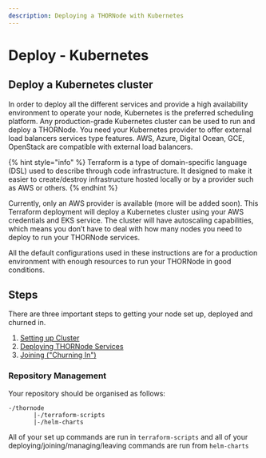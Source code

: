 ```yaml
---
description: Deploying a THORNode with Kubernetes
---
```


# Deploy - Kubernetes

## **Deploy a Kubernetes cluster**

In order to deploy all the different services and provide a high availability environment to operate your node, Kubernetes is the preferred scheduling platform. Any production-grade Kubernetes cluster can be used to run and deploy a THORNode. You need your Kubernetes provider to offer external load balancers services type features. AWS, Azure, Digital Ocean, GCE, OpenStack are compatible with external load balancers.

{% hint style="info" %}
Terraform is a type of domain-specific language \(DSL\) used to describe through code infrastructure. It designed to make it easier to create/destroy infrastructure hosted locally or by a provider such as AWS or others.
{% endhint %}

Currently, only an AWS provider is available \(more will be added soon\). This Terraform deployment will deploy a Kubernetes cluster using your AWS credentials and EKS service. The cluster will have autoscaling capabilities, which means you don’t have to deal with how many nodes you need to deploy to run your THORNode services.

All the default configurations used in these instructions are for a production environment with enough resources to run your THORNode in good conditions.

## Steps

There are three important steps to getting your node set up, deployed and churned in. 

1. [Setting up Cluster](setup.md)
2. [Deploying THORNode Services](deploying.md)
3. [Joining \("Churning In"\)](../joining.md)

### Repository Management

Your repository should be organised as follows:

```text
-/thornode
       |-/terraform-scripts
       |-/helm-charts
```

All of your set up commands are run in `terraform-scripts` and all of your deploying/joining/managing/leaving commands are run from `helm-charts`


